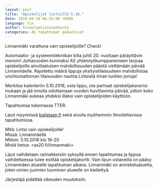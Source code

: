 ```yaml
---
layout: post
title: "Opiskelijat lintsillä 5.10."
date: 2018-04-29 06:55:00 +0200
language: fin
author: Stimulaatiotoimikunta
categories: AS tapahtumat pääuutiset
---
```

Linnanmäki varattuna vain opiskelijoille? Check!

Automaatio- ja systeemitekniikan kilta juhlii 20. vuottaan päräyttävin menoin! Juhlavuoden kunniaksi AS yhteistyökumppaneineen tarjoaa opiskelijoille ainutlaatuisen mahdollisuuden päästä viettämään päivää Linnanmäelle. Rajoitettu määrä lippuja yksityistilaisuuteen mahdollistaa unohtumattoman tilaisuuden nauttia Lintsistä ilman tuntien jonoja!

Merkitse kalenteriin 5.10.2018, osta lippu, ota parhaat opiskelijakaverisi mukaan ja jää innolla odottamaan vuoden huvittavinta päivää, jolloin koko Linnanmäki aukeaa yhdeksi illaksi vain opiskelijoiden käyttöön.

Tapahtumaa tukemassa TTER.

Liput myynnissä [bailataan.fi](https://bailataan.fi/events/b71e9e0b-84d1-45a0-95f8-bb985f720b2c) sekä sivulla myöhemmin ilmoitettavissa tapahtumissa.

Mitä: Lintsi vain opiskelijoille!<br>
Missä: Linnanmäellä<br>
Milloin: 5.10.2018 klo 16-20<br>
Mistä tietoa: <as20.fi/linnanmaki>

Liput vaihdetaan rannekkeisiin syksyllä ennen tapahtumaa ja lippua vaihdettaessa tulee esittää opiskelijakortti. Vain lipun ostaneilla on pääsy Linnanmäen alueelle tapahtuman aikana. Linnanmäki on anniskelualuetta, joten omien juomien tuominen alueelle on kiellettyä.

Järjestäjä pidättää oikeuden muutoksiin.